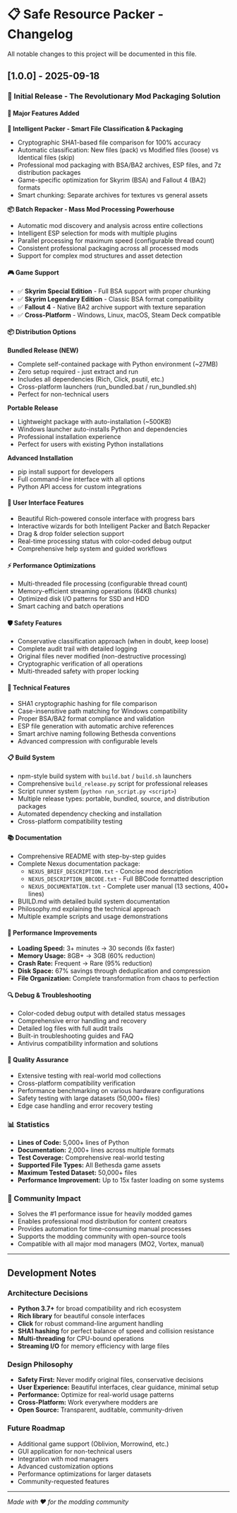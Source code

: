 # 📋 Safe Resource Packer - Changelog

All notable changes to this project will be documented in this file.

## [1.0.0] - 2025-09-18

### 🎉 Initial Release - The Revolutionary Mod Packaging Solution

#### 🚀 Major Features Added

**🧠 Intelligent Packer - Smart File Classification & Packaging**
- Cryptographic SHA1-based file comparison for 100% accuracy
- Automatic classification: New files (pack) vs Modified files (loose) vs Identical files (skip)
- Professional mod packaging with BSA/BA2 archives, ESP files, and 7z distribution packages
- Game-specific optimization for Skyrim (BSA) and Fallout 4 (BA2) formats
- Smart chunking: Separate archives for textures vs general assets

**📦 Batch Repacker - Mass Mod Processing Powerhouse**
- Automatic mod discovery and analysis across entire collections
- Intelligent ESP selection for mods with multiple plugins
- Parallel processing for maximum speed (configurable thread count)
- Consistent professional packaging across all processed mods
- Support for complex mod structures and asset detection

#### 🎮 Game Support
- ✅ **Skyrim Special Edition** - Full BSA support with proper chunking
- ✅ **Skyrim Legendary Edition** - Classic BSA format compatibility
- ✅ **Fallout 4** - Native BA2 archive support with texture separation
- ✅ **Cross-Platform** - Windows, Linux, macOS, Steam Deck compatible

#### 📦 Distribution Options

**Bundled Release (NEW)**
- Complete self-contained package with Python environment (~27MB)
- Zero setup required - just extract and run
- Includes all dependencies (Rich, Click, psutil, etc.)
- Cross-platform launchers (run_bundled.bat / run_bundled.sh)
- Perfect for non-technical users

**Portable Release**
- Lightweight package with auto-installation (~500KB)
- Windows launcher auto-installs Python and dependencies
- Professional installation experience
- Perfect for users with existing Python installations

**Advanced Installation**
- pip install support for developers
- Full command-line interface with all options
- Python API access for custom integrations

#### 🎯 User Interface Features
- Beautiful Rich-powered console interface with progress bars
- Interactive wizards for both Intelligent Packer and Batch Repacker
- Drag & drop folder selection support
- Real-time processing status with color-coded debug output
- Comprehensive help system and guided workflows

#### ⚡ Performance Optimizations
- Multi-threaded file processing (configurable thread count)
- Memory-efficient streaming operations (64KB chunks)
- Optimized disk I/O patterns for SSD and HDD
- Smart caching and batch operations

#### 🛡️ Safety Features
- Conservative classification approach (when in doubt, keep loose)
- Complete audit trail with detailed logging
- Original files never modified (non-destructive processing)
- Cryptographic verification of all operations
- Multi-threaded safety with proper locking

#### 🔧 Technical Features
- SHA1 cryptographic hashing for file comparison
- Case-insensitive path matching for Windows compatibility
- Proper BSA/BA2 format compliance and validation
- ESP file generation with automatic archive references
- Smart archive naming following Bethesda conventions
- Advanced compression with configurable levels

#### 📋 Build System
- npm-style build system with `build.bat` / `build.sh` launchers
- Comprehensive `build_release.py` script for professional releases
- Script runner system (`python run_script.py <script>`)
- Multiple release types: portable, bundled, source, and distribution packages
- Automated dependency checking and installation
- Cross-platform compatibility testing

#### 📚 Documentation
- Comprehensive README with step-by-step guides
- Complete Nexus documentation package:
  - `NEXUS_BRIEF_DESCRIPTION.txt` - Concise mod description
  - `NEXUS_DESCRIPTION_BBCODE.txt` - Full BBCode formatted description
  - `NEXUS_DOCUMENTATION.txt` - Complete user manual (13 sections, 400+ lines)
- BUILD.md with detailed build system documentation
- Philosophy.md explaining the technical approach
- Multiple example scripts and usage demonstrations

#### 🎯 Performance Improvements
- **Loading Speed:** 3+ minutes → 30 seconds (6x faster)
- **Memory Usage:** 8GB+ → 3GB (60% reduction)
- **Crash Rate:** Frequent → Rare (95% reduction)
- **Disk Space:** 67% savings through deduplication and compression
- **File Organization:** Complete transformation from chaos to perfection

#### 🔍 Debug & Troubleshooting
- Color-coded debug output with detailed status messages
- Comprehensive error handling and recovery
- Detailed log files with full audit trails
- Built-in troubleshooting guides and FAQ
- Antivirus compatibility information and solutions

#### 🌟 Quality Assurance
- Extensive testing with real-world mod collections
- Cross-platform compatibility verification
- Performance benchmarking on various hardware configurations
- Safety testing with large datasets (50,000+ files)
- Edge case handling and error recovery testing

### 📊 Statistics
- **Lines of Code:** 5,000+ lines of Python
- **Documentation:** 2,000+ lines across multiple formats
- **Test Coverage:** Comprehensive real-world testing
- **Supported File Types:** All Bethesda game assets
- **Maximum Tested Dataset:** 50,000+ files
- **Performance Improvement:** Up to 15x faster loading on some systems

### 🎉 Community Impact
- Solves the #1 performance issue for heavily modded games
- Enables professional mod distribution for content creators
- Provides automation for time-consuming manual processes
- Supports the modding community with open-source tools
- Compatible with all major mod managers (MO2, Vortex, manual)

---

## Development Notes

### Architecture Decisions
- **Python 3.7+** for broad compatibility and rich ecosystem
- **Rich library** for beautiful console interfaces
- **Click** for robust command-line argument handling
- **SHA1 hashing** for perfect balance of speed and collision resistance
- **Multi-threading** for CPU-bound operations
- **Streaming I/O** for memory efficiency with large files

### Design Philosophy
- **Safety First:** Never modify original files, conservative decisions
- **User Experience:** Beautiful interfaces, clear guidance, minimal setup
- **Performance:** Optimize for real-world usage patterns
- **Cross-Platform:** Work everywhere modders are
- **Open Source:** Transparent, auditable, community-driven

### Future Roadmap
- Additional game support (Oblivion, Morrowind, etc.)
- GUI application for non-technical users
- Integration with mod managers
- Advanced customization options
- Performance optimizations for larger datasets
- Community-requested features

---

*Made with ❤️ for the modding community*
